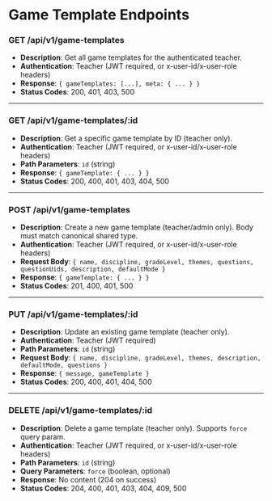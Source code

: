 # Game Template Endpoints

### GET /api/v1/game-templates
- **Description**: Get all game templates for the authenticated teacher.
- **Authentication**: Teacher (JWT required, or x-user-id/x-user-role headers)
- **Response**: `{ gameTemplates: [...], meta: { ... } }`
- **Status Codes**: 200, 401, 403, 500

---

### GET /api/v1/game-templates/:id
- **Description**: Get a specific game template by ID (teacher only).
- **Authentication**: Teacher (JWT required, or x-user-id/x-user-role headers)
- **Path Parameters**: `id` (string)
- **Response**: `{ gameTemplate: { ... } }`
- **Status Codes**: 200, 400, 401, 403, 404, 500

---

### POST /api/v1/game-templates
- **Description**: Create a new game template (teacher/admin only). Body must match canonical shared type.
- **Authentication**: Teacher (JWT required, or x-user-id/x-user-role headers)
- **Request Body**: `{ name, discipline, gradeLevel, themes, questions, questionUids, description, defaultMode }`
- **Response**: `{ gameTemplate: { ... } }`
- **Status Codes**: 201, 400, 401, 500

---

### PUT /api/v1/game-templates/:id
- **Description**: Update an existing game template (teacher only).
- **Authentication**: Teacher (JWT required)
- **Path Parameters**: `id` (string)
- **Request Body**: `{ name, discipline, gradeLevel, themes, description, defaultMode, questions }`
- **Response**: `{ message, gameTemplate }`
- **Status Codes**: 200, 400, 401, 404, 500

---

### DELETE /api/v1/game-templates/:id
- **Description**: Delete a game template (teacher only). Supports `force` query param.
- **Authentication**: Teacher (JWT required, or x-user-id/x-user-role headers)
- **Path Parameters**: `id` (string)
- **Query Parameters**: `force` (boolean, optional)
- **Response**: No content (204 on success)
- **Status Codes**: 204, 400, 401, 403, 404, 409, 500

